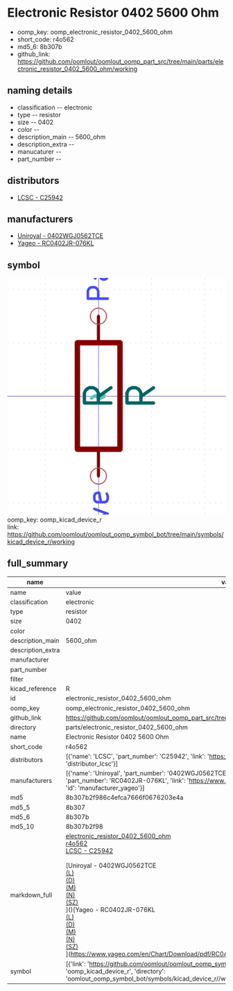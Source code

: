 # Electronic Resistor 0402 5600 Ohm

  
* oomp_key: oomp_electronic_resistor_0402_5600_ohm 
* short_code: r4o562
* md5_6: 8b307b  
* github_link: https://github.com/oomlout/oomlout_oomp_part_src/tree/main/parts/electronic_resistor_0402_5600_ohm/working  
## naming details
* classification -- electronic
* type -- resistor
* size -- 0402
* color -- 
* description_main -- 5600_ohm
* description_extra -- 
* manucaturer -- 
* part_number -- 

## distributors
* [LCSC - C25942](https://lcsc.com/product-detail/C25942.html)  

## manufacturers
* [Uniroyal - 0402WGJ0562TCE]()  
* [Yageo - RC0402JR-076KL](https://www.yageo.com/en/Chart/Download/pdf/RC0402JR-076KL)  

## symbol

![](symbol/0/working/working_600.png)  
oomp_key: oomp_kicad_device_r  
link: https://github.com/oomlout/oomlout_oomp_symbol_bot/tree/main/symbols/kicad_device_r/working  


## full_summary
| name | value | 
| --- | --- | 
| name | value | 
| classification | electronic | 
| type | resistor | 
| size | 0402 | 
| color |  | 
| description_main | 5600_ohm | 
| description_extra |  | 
| manufacturer |  | 
| part_number |  | 
| filter |  | 
| kicad_reference | R | 
| id | electronic_resistor_0402_5600_ohm | 
| oomp_key | oomp_electronic_resistor_0402_5600_ohm | 
| github_link | https://github.com/oomlout/oomlout_oomp_part_src/tree/main/parts/electronic_resistor_0402_5600_ohm/working | 
| directory | parts/electronic_resistor_0402_5600_ohm | 
| name | Electronic Resistor 0402 5600 Ohm | 
| short_code | r4o562 | 
| distributors | [{'name': 'LCSC', 'part_number': 'C25942', 'link': 'https://lcsc.com/product-detail/C25942.html', 'id': 'distributor_lcsc'}] | 
| manufacturers | [{'name': 'Uniroyal', 'part_number': '0402WGJ0562TCE', 'link': '', 'id': 'manufacturer_uniroyal'}, {'name': 'Yageo', 'part_number': 'RC0402JR-076KL', 'link': 'https://www.yageo.com/en/Chart/Download/pdf/RC0402JR-076KL', 'id': 'manufacturer_yageo'}] | 
| md5 | 8b307b2f986c4efca7666f0676203e4a | 
| md5_5 | 8b307 | 
| md5_6 | 8b307b | 
| md5_10 | 8b307b2f98 | 
| markdown_full | [electronic_resistor_0402_5600_ohm](https://github.com/oomlout/oomlout_oomp_part_src/tree/main/parts/electronic_resistor_0402_5600_ohm/working)<br>[r4o562](https://github.com/oomlout/oomlout_oomp_part_src/tree/main/parts/electronic_resistor_0402_5600_ohm/working)<br>[LCSC - C25942<br>](https://lcsc.com/product-detail/C25942.html)<br>[Uniroyal - 0402WGJ0562TCE<br>[(L)<br>](https://www.lcsc.com/search?q=0402WGJ0562TCE)[(D)<br>](https://www.digikey.com/en/products?,keywords=0402WGJ0562TCE)[(M)<br>](https://www.mouser.com/Search/Refine?Keyword=0402WGJ0562TCE)[(N)<br>](https://www.newark.com/search?st=0402WGJ0562TCE)[(SZ)<br>](https://so.szlcsc.com/global.html?k=0402WGJ0562TCE)]()[Yageo - RC0402JR-076KL<br>[(L)<br>](https://www.lcsc.com/search?q=RC0402JR-076KL)[(D)<br>](https://www.digikey.com/en/products?,keywords=RC0402JR-076KL)[(M)<br>](https://www.mouser.com/Search/Refine?Keyword=RC0402JR-076KL)[(N)<br>](https://www.newark.com/search?st=RC0402JR-076KL)[(SZ)<br>](https://so.szlcsc.com/global.html?k=RC0402JR-076KL)](https://www.yageo.com/en/Chart/Download/pdf/RC0402JR-076KL) | 
| symbol | [{'link': 'https://github.com/oomlout/oomlout_oomp_symbol_bot/tree/main/symbols/kicad_device_r', 'oomp_key': 'oomp_kicad_device_r', 'directory': 'oomlout_oomp_symbol_bot/symbols/kicad_device_r//working/working.kicad_sym'}] | 
